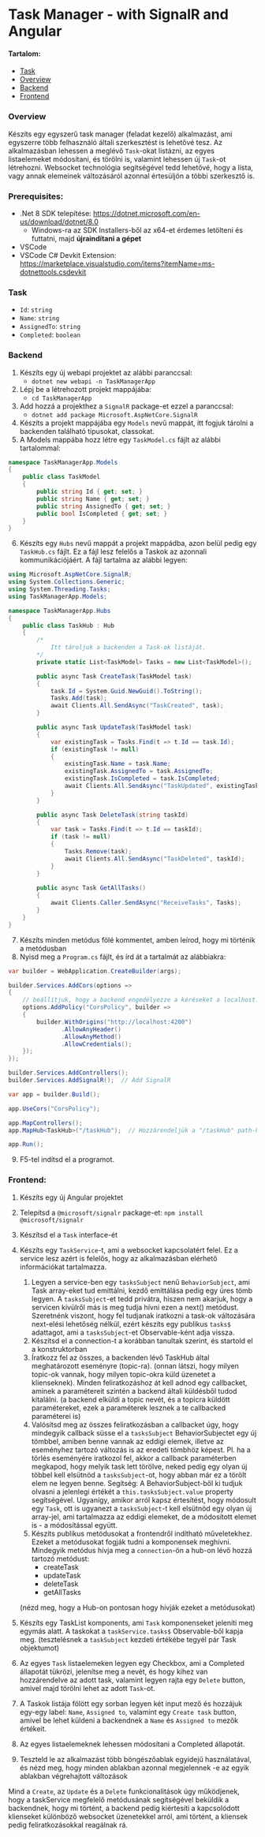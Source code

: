 # Task Manager - with SignalR and Angular

#### Tartalom:
- [Task](#task)
- [Overview](#overview)
- [Backend](#backend)
- [Frontend](#frontend)


### Overview
Készíts egy egyszerű task manager (feladat kezelő) alkalmazást, ami egyszerre több felhasználó általi szerkesztést is lehetővé tesz. 
Az alkalmazásban lehessen a meglévő `Task`-okat listázni, az egyes listaelemeket módosítani, és törölni is, valamint lehessen új `Task`-ot létrehozni.
Websocket technológia segítségével tedd lehetővé, hogy a lista, vagy annak elemeinek változásáról azonnal értesüljön a többi szerkesztő is.

### Prerequisites:

* .Net 8 SDK telepítése: https://dotnet.microsoft.com/en-us/download/dotnet/8.0
    * Windows-ra az SDK Installers-ből az x64-et érdemes letölteni és futtatni, majd **újraindítani a gépet**
* VSCode
* VSCode C# Devkit Extension: https://marketplace.visualstudio.com/items?itemName=ms-dotnettools.csdevkit


### Task
- `Id`: `string`
- `Name`: `string`
- `AssignedTo`: `string`
- `Completed`: `boolean`

### Backend

1. Készíts egy új webapi projektet az alábbi paranccsal:
    -  `dotnet new webapi -n TaskManagerApp`
2. Lépj be a létrehozott projekt mappájába:
    - `cd TaskManagerApp`
3. Add hozzá a projekthez a `SignalR` package-et ezzel a paranccsal: 
    - `dotnet add package Microsoft.AspNetCore.SignalR`
4. Készíts a projekt mappájába egy `Models` nevű mappát, itt fogjuk tárolni a backenden található típusokat, classokat.
5. A Models mappába hozz létre egy `TaskModel.cs` fájlt az alábbi tartalommal:

```cs
namespace TaskManagerApp.Models
{
    public class TaskModel
    {
        public string Id { get; set; }
        public string Name { get; set; }
        public string AssignedTo { get; set; }
        public bool IsCompleted { get; set; }
    }
}
```

6. Készíts egy `Hubs` nevű mappát a projekt mappádba, azon belül pedig egy `TaskHub.cs` fájlt. Ez a fájl lesz felelős a Taskok az azonnali kommunikációjáért.
A fájl tartalma az alábbi legyen:

```cs
using Microsoft.AspNetCore.SignalR;
using System.Collections.Generic;
using System.Threading.Tasks;
using TaskManagerApp.Models;

namespace TaskManagerApp.Hubs
{
    public class TaskHub : Hub
    {
        /* 
            Itt tároljuk a backenden a Task-ok listáját.
        */
        private static List<TaskModel> Tasks = new List<TaskModel>();

        public async Task CreateTask(TaskModel task)
        {
            task.Id = System.Guid.NewGuid().ToString();
            Tasks.Add(task);
            await Clients.All.SendAsync("TaskCreated", task);
        }

        public async Task UpdateTask(TaskModel task)
        {
            var existingTask = Tasks.Find(t => t.Id == task.Id);
            if (existingTask != null)
            {
                existingTask.Name = task.Name;
                existingTask.AssignedTo = task.AssignedTo;
                existingTask.IsCompleted = task.IsCompleted;
                await Clients.All.SendAsync("TaskUpdated", existingTask);
            }
        }

        public async Task DeleteTask(string taskId)
        {
            var task = Tasks.Find(t => t.Id == taskId);
            if (task != null)
            {
                Tasks.Remove(task);
                await Clients.All.SendAsync("TaskDeleted", taskId);
            }
        }
        
        public async Task GetAllTasks()
        {
            await Clients.Caller.SendAsync("ReceiveTasks", Tasks);
        }
    }
}

```


7. Készíts minden metódus fölé kommentet, amben leírod, hogy mi történik a metódusban
8. Nyisd meg a `Program.cs` fájlt, és írd át a tartalmát az alábbiakra:

```cs
var builder = WebApplication.CreateBuilder(args);

builder.Services.AddCors(options =>
{
    // beállítjuk, hogy a backend engedélyezze a kéréseket a localhost:4200-ról
    options.AddPolicy("CorsPolicy", builder =>
    {
        builder.WithOrigins("http://localhost:4200")
               .AllowAnyHeader()
               .AllowAnyMethod()
               .AllowCredentials();
    });
});

builder.Services.AddControllers();
builder.Services.AddSignalR();  // Add SignalR

var app = builder.Build();

app.UseCors("CorsPolicy");

app.MapControllers();
app.MapHub<TaskHub>("/taskHub");  // Hozzárendeljük a "/taskHub" path-hoz a mi TaskHub típusunkat

app.Run();

```

9. F5-tel indítsd el a programot.


### Frontend:

1. Készíts egy új Angular projektet 
2. Telepítsd a `@microsoft/signalr` package-et:
    `npm install @microsoft/signalr`
3. Készítsd el a `Task` interface-ét
4. Készíts egy `TaskService`-t, ami a websocket kapcsolatért felel. Ez a service lesz azért is felelős, hogy az alkalmazásban elérhető információkat tartalmazza.
    1. Legyen a service-ben egy `tasksSubject` nenű `BehaviorSubject`, ami Task array-eket tud emittálni, kezdő emittálása pedig egy üres tömb legyen.
    A `tasksSubject`-et tedd privátra, hiszen nem akarjuk, hogy a servicen kívülről más is meg tudja hívni ezen a next() metódust. Szeretnénk viszont, hogy fel tudjanak iratkozni a task-ok változására next-elési lehetőség nélkül, ezért készíts egy publikus `tasks$` adattagot, ami a `tasksSubject`-et Observable-ként adja vissza.
    2. Készítsd el a connection-t a korábban tanultak szerint, és startold el a konstruktorban
    3. Íratkozz fel az összes, a backenden lévő TaskHub által meghatározott eseményre (topic-ra). (onnan látszi, hogy milyen topic-ok vannak, hogy milyen topic-okra küld üzenetet a klienseknek). 
    Minden feliratkozáshoz át kell adnod egy callbacket, aminek a paramétereit szintén a backend általi küldésből tudod kitalálni. (a backend elküldi a topic nevét, és a topicra küldött paramétereket, ezek a paraméterek lesznek a te callbacked paraméterei is)
    4. Valósítsd meg az összes feliratkozásban a callbacket úgy, hogy mindegyik callback süsse el a `tasksSubject` BehaviorSubjectet egy új tömbbel, amiben benne vannak az eddigi elemek, illetve az eseményhez tartozó változás is az eredeti tömbhöz képest. 
    Pl. ha a törlés eseményére iratkozol fel, akkor a callback paraméterben megkapod, hogy melyik task lett törölve, neked pedig egy olyan új többel kell elsütnöd a `tasksSubject`-ot, hogy abban már ez a törölt elem ne legyen benne. Segítség: A BehaviorSubject-ből ki tudjuk olvasni a jelenlegi értékét a `this.tasksSubject.value` property segítségével.
    Ugyanígy, amikor arról kapsz értesítést, hogy módosult egy `Task`, ott is ugyanezt a `tasksSubject`-t kell elsütnöd egy olyan új array-jel, ami tartalmazza az eddigi elemeket, de a módosított elemet is - a módosítással együtt.
    5. Készíts publikus metódusokat a frontendről indítható műveletekhez. Ezeket a metódusokat fogják tudni a komponensek meghívni.
    Mindegyik metódus hívja meg a `connection`-ön a hub-on lévő hozzá tartozó metódust:
        - createTask
        - updateTask
        - deleteTask
        - getAllTasks
        
    (nézd meg, hogy a Hub-on pontosan hogy hívják ezeket a metódusokat)
        
5. Készíts egy TaskList komponents, ami `Task` komponenseket jeleníti meg egymás alatt. A taskokat a `taskService.tasks$` Observable-ből kapja meg. (tesztelésnek a `taskSubject` kezdeti értékébe tegyél pár Task objektumot)
6. Az egyes `Task` listaelemeken legyen egy Checkbox, ami a Completed állapotát tükrözi, jelenítse meg a nevét, és hogy kihez van hozzárendelve az adott task, valamint legyen rajta egy `Delete` button, amivel majd törölni lehet az adott `Task`-ot.
7. A Taskok listája fölött egy sorban legyen két input mező és hozzájuk egy-egy label: `Name`, `Assigned to`, valamint egy `Create task` button, amivel be lehet küldeni a backendnek a `Name` és `Assigned to` mezők értékeit.
8. Az egyes listaelemeknek lehessen módosítani a Completed állapotát.
9. Teszteld le az alkalmazást több böngészőablak egyidejű használatával, és nézd meg, hogy minden ablakban azonnal megjelennek -e az egyik ablakban végrehajtott változások

Mind a `Create`, az `Update` és a `Delete` funkcionalitások úgy működjenek, hogy a taskService megfelelő metódusának segítségével beküldik a backendnek, hogy mi történt, a backend pedig kiértesíti a kapcsolódott klienseket különböző websocket üzenetekkel arról, ami történt, a kliensek pedig feliratkozásokkal reagálnak rá.
